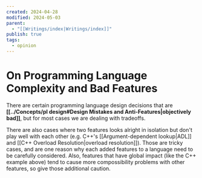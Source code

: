 ```yaml
---
created: 2024-04-28
modified: 2024-05-03
parent:
  - "[[Writings/index|Writings/index]]"
publish: true
tags:
  - opinion
---
```


# On Programming Language Complexity and Bad Features

There are certain programming language design decisions that are **[[../Concepts/pl design#Design Mistakes and Anti-Features|objectively bad]]**, but for most cases we are dealing with tradeoffs.

There are also cases where two features looks alright in isolation but don't play well with each other (e.g. C++'s [[Argument-dependent lookup|ADL]] and [[C++ Overload Resolution|overload resolution]]). Those are tricky cases, and are one reason why each added features to a language need to be carefully considered. Also, features that have global impact (like the C++ example above) tend to cause more compossibility problems with other features, so give those additional caution.